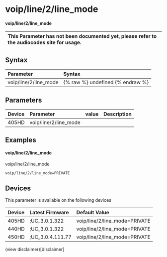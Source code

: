 ﻿---
description: voip/line/2/line_mode
search:
    keywords: ['voip','line','2','line_mode']
---

# voip/line/2/line_mode

#### voip/line/2/line_mode


| This Parameter has not been documented yet, please refer to the audiocodes site for usage.  |
| :--- |

## Syntax
| Parameter | Syntax |
| :--- | :--- |
|voip/line/2/line_mode | {% raw %} undefined {% endraw %} |

## Parameters
|Device|Parameter|value|Description|
|:---|:---|:---|:---|
| 405HD | voip/line/2/line_mode |  |  |

## Examples
#### voip/line/2/line_mode

voip/line/2/line_mode

```
voip/line/2/line_mode=PRIVATE
```

## Devices
This parameter is available on the following devices

| Device | Latest Firmware | Default Value |
|:---|:---|:---|
| 405HD | ;UC_3.0.1.322 | voip/line/2/line_mode=PRIVATE 
| 440HD | ;UC_3.0.1.322 | voip/line/2/line_mode=PRIVATE 
| 450HD | ;UC_3.0.4.111.77 | voip/line/2/line_mode=PRIVATE 

(view disclaimer)[disclaimer]
